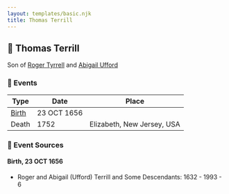 ```yaml
---
layout: templates/basic.njk
title: Thomas Terrill
---
```

## 🔵 Thomas Terrill

Son of [Roger Tyrrell](/people/2/2108514) and [Abigail Ufford](/people/9/99473444)

### 📆 Events

Type | Date | Place
------ | ------ | ------
[Birth](#event-0) | 23 OCT 1656 |
Death | 1752 | Elizabeth, New Jersey, USA

### 📰 Event Sources

#### <a id="event-0"></a> Birth, 23 OCT 1656
* Roger and Abigail (Ufford) Terrill and Some Descendants: 1632 - 1993  - 6
